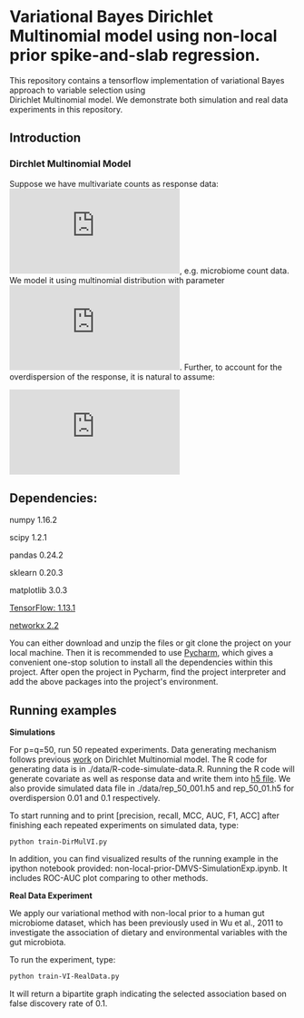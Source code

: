 # Variational Bayes  Dirichlet Multinomial model using non-local prior spike-and-slab regression.
This repository contains a tensorflow implementation of variational Bayes approach to variable selection using  
 Dirichlet Multinomial model. We demonstrate both simulation and real data experiments in this repository. 

## Introduction 

### Dirchlet Multinomial Model
Suppose we have multivariate counts  as response  data: ![equation](https://latex.codecogs.com/gif.latex?%24%5Cmathbf%7By%7D_%7Bi%7D%20%3D%20%28y_%7Bi1%7D%2C%20%5Cdots%2C%20y_%7BiJ%7D%29%24), e.g. microbiome count data.   
We model it using multinomial distribution with parameter  ![equation](https://latex.codecogs.com/svg.latex?%24%5Cmathbf%7B%5Cphi%7D_%7Bi%7D%20%3D%20%28%5Cphi_%7Bi1%7D%2C%20%5Cdots%2C%20%5Cphi_%7BiJ%7D%29%24). Further, to account for the overdispersion of the response,
it is natural to assume:
 
 ![equation](https://latex.codecogs.com/svg.latex?%24%5Cmathbf%7B%5Cphi%7D_%7Bi%7D%20%3D%20%28%5Cphi_%7Bi1%7D%2C%20%5Cdots%2C%20%5Cphi_%7BiJ%7D%29%20%5Csim%20Dirchlet%28%5Cmathbf%7B%5Cxi%7D_%7Bi%7D%20%29%24)





## Dependencies:


numpy  1.16.2

scipy 1.2.1

pandas 0.24.2

sklearn 0.20.3

matplotlib 3.0.3

[TensorFlow: 1.13.1](https://www.tensorflow.org/install)

[networkx 2.2](https://networkx.github.io/documentation/stable/install.html)

You can either download and unzip the files or git clone the project on your local machine. Then it is recommended to use [Pycharm](https://www.jetbrains.com/pycharm/download/#section=mac), which gives a convenient one-stop solution to install all the 
dependencies within this project. After open the project in Pycharm, find the project interpreter and add the above packages into the project's 
environment. 

## Running examples

**Simulations**

For p=q=50, run 50 repeated experiments. Data generating mechanism follows previous [work](https://github.com/duncanwadsworth/dmbvs) on Dirichlet Multinomial model. 
The R code for generating data is in ./data/R-code-simulate-data.R. Running the R code will generate covariate as well as response data and write them into [h5 file](https://en.wikipedia.org/wiki/Hierarchical_Data_Format). 
We also provide simulated data file in ./data/rep_50_001.h5 and rep_50_01.h5 for overdispersion 0.01 and 0.1 respectively. 

To start running and to print [precision, recall, MCC, AUC, F1, ACC] after finishing each repeated experiments on simulated data, type:


```
python train-DirMulVI.py 
```

In addition, you can find visualized results of the running example in the ipython notebook provided: non-local-prior-DMVS-SimulationExp.ipynb.
It includes ROC-AUC plot comparing to other methods. 

**Real Data Experiment**

We apply our variational method with non-local prior to a human gut microbiome
dataset, which has been previously used in Wu et al., 2011 to investigate the association of dietary
and environmental variables with the gut microbiota. 

To run the experiment, type:
```bash
python train-VI-RealData.py

```
It will return a bipartite graph indicating the selected association based on false discovery rate of 0.1. 



